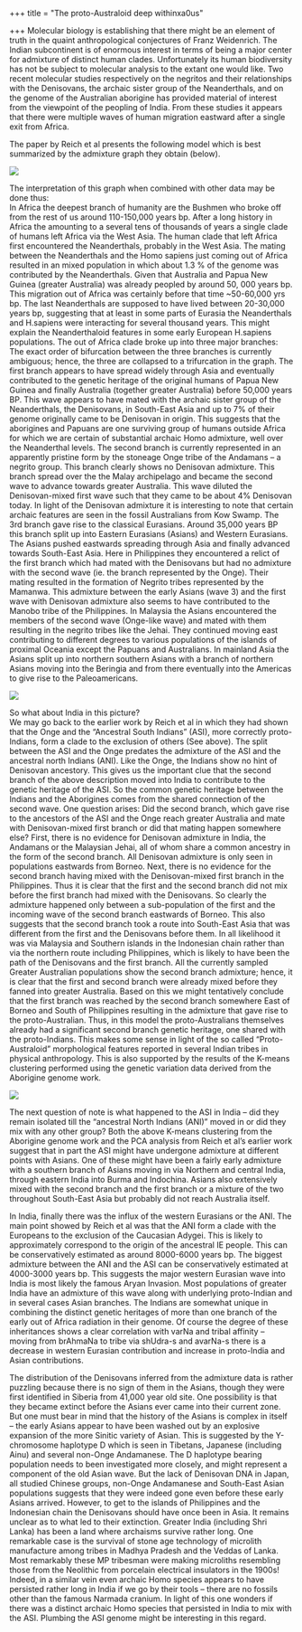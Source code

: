 +++
title = "The proto-Australoid deep withinxa0us"

+++
Molecular biology is establishing that there might be an element of
truth in the quaint anthropological conjectures of Franz Weidenrich. The
Indian subcontinent is of enormous interest in terms of being a major
center for admixture of distinct human clades. Unfortunately its human
biodiversity has not be subject to molecular analysis to the extant one
would like. Two recent molecular studies respectively on the negritos
and their relationships with the Denisovans, the archaic sister group of
the Neanderthals, and on the genome of the Australian aborigine has
provided material of interest from the viewpoint of the peopling of
India. From these studies it appears that there were multiple waves of
human migration eastward after a single exit from Africa.

The paper by Reich et al presents the following model which is best
summarized by the admixture graph they obtain (below).

[![](https://lh3.googleusercontent.com/-fipSe0UN_m0/ToQWAheYgtI/AAAAAAAACOY/Y3OUP5weBio/s400/Negritos.jpg)](https://picasaweb.google.com/lh/photo/BNGxxLA_kwr13un8APiBGA?feat=embedwebsite)

The interpretation of this graph when combined with other data may be
done thus:  
In Africa the deepest branch of humanity are the Bushmen who broke off
from the rest of us around 110-150,000 years bp. After a long history in
Africa the amounting to a several tens of thousands of years a single
clade of humans left Africa via the West Asia. The human clade that left
Africa first encountered the Neanderthals, probably in the West Asia.
The mating between the Neanderthals and the Homo sapiens just coming out
of Africa resulted in an mixed population in which about 1.3 % of the
genome was contributed by the Neanderthals. Given that Australia and
Papua New Guinea (greater Australia) was already peopled by around 50,
000 years bp. This migration out of Africa was certainly before that
time \~50-60,000 yrs bp. The last Neanderthals are supposed to have
lived between 20-30,000 years bp, suggesting that at least in some parts
of Eurasia the Neanderthals and H.sapiens were interacting for several
thousand years. This might explain the Neanderthaloid features in some
early European H.sapiens populations. The out of Africa clade broke up
into three major branches: The exact order of bifurcation between the
three branches is currently ambiguous; hence, the three are collapsed to
a trifurcation in the graph. The first branch appears to have spread
widely through Asia and eventually contributed to the genetic heritage
of the original humans of Papua New Guinea and finally Australia
(together greater Australia) before 50,000 years BP. This wave appears
to have mated with the archaic sister group of the Neanderthals, the
Denisovans, in South-East Asia and up to 7% of their genome originally
came to be Denisovan in origin. This suggests that the aborigines and
Papuans are one surviving group of humans outside Africa for which we
are certain of substantial archaic Homo admixture, well over the
Neanderthal levels. The second branch is currently represented in an
apparently pristine form by the stoneage Onge tribe of the Andamans – a
negrito group. This branch clearly shows no Denisovan admixture. This
branch spread over the the Malay archipelago and became the second wave
to advance towards greater Australia. This wave diluted the
Denisovan-mixed first wave such that they came to be about 4% Denisovan
today. In light of the Denisovan admixture it is interesting to note
that certain archaic features are seen in the fossil Australians from
Kow Swamp. The 3rd branch gave rise to the classical Eurasians. Around
35,000 years BP this branch split up into Eastern Eurasians (Asians) and
Western Eurasians. The Asians pushed eastwards spreading through Asia
and finally advanced towards South-East Asia. Here in Philippines they
encountered a relict of the first branch which had mated with the
Denisovans but had no admixture with the second wave (ie. the branch
represented by the Onge). Their mating resulted in the formation of
Negrito tribes represented by the Mamanwa. This admixture between the
early Asians (wave 3) and the first wave with Denisovan admixture also
seems to have contributed to the Manobo tribe of the Philippines. In
Malaysia the Asians encountered the members of the second wave
(Onge-like wave) and mated with them resulting in the negrito tribes
like the Jehai. They continued moving east contributing to different
degrees to various populations of the islands of proximal Oceania except
the Papuans and Australians. In mainland Asia the Asians split up into
northern southern Asians with a branch of northern Asians moving into
the Beringia and from there eventually into the Americas to give rise to
the Paleoamericans.

[![](https://lh3.googleusercontent.com/-o0pbuX8pcqE/ToVk9BuVlJI/AAAAAAAACOg/owl6FDH1qQA/s400/Onge_ASI.jpg)](https://picasaweb.google.com/lh/photo/RaECEZCgkZzGhUuBOrso0A?feat=embedwebsite)

So what about India in this picture?  
We may go back to the earlier work by Reich et al in which they had
shown that the Onge and the “Ancestral South Indians” (ASI), more
correctly proto-Indians, form a clade to the exclusion of others (See
above). The split between the ASI and the Onge predates the admixture of
the ASI and the ancestral north Indians (ANI). Like the Onge, the
Indians show no hint of Denisovan ancestory. This gives us the important
clue that the second branch of the above description moved into India to
contribute to the genetic heritage of the ASI. So the common genetic
heritage between the Indians and the Aborigines comes from the shared
connection of the second wave. One question arises: Did the second
branch, which gave rise to the ancestors of the ASI and the Onge reach
greater Australia and mate with Denisovan-mixed first branch or did that
mating happen somewhere else? First, there is no evidence for Denisovan
admixture in India, the Andamans or the Malaysian Jehai, all of whom
share a common ancestry in the form of the second branch. All Denisovan
admixture is only seen in populations eastwards from Borneo. Next, there
is no evidence for the second branch having mixed with the
Denisovan-mixed first branch in the Philippines. Thus it is clear that
the first and the second branch did not mix before the first branch had
mixed with the Denisovans. So clearly the admixture happened only
between a sub-population of the first and the incoming wave of the
second branch eastwards of Borneo. This also suggests that the second
branch took a route into South-East Asia that was different from the
first and the Denisovans before them. In all likelihood it was via
Malaysia and Southern islands in the Indonesian chain rather than via
the northern route including Philippines, which is likely to have been
the path of the Denisovans and the first branch. All the currently
sampled Greater Australian populations show the second branch admixture;
hence, it is clear that the first and second branch were already mixed
before they fanned into greater Australia. Based on this we might
tentatively conclude that the first branch was reached by the second
branch somewhere East of Borneo and South of Philippines resulting in
the admixture that gave rise to the proto-Australian. Thus, in this
model the proto-Australians themselves already had a significant second
branch genetic heritage, one shared with the proto-Indians. This makes
some sense in light of the so called “Proto-Australoid” morphological
features reported in several Indian tribes in physical anthropology.
This is also supported by the results of the K-means clustering
performed using the genetic variation data derived from the Aborigine
genome work.

[![](https://lh5.googleusercontent.com/-6hWRzgG4puc/TodqCrCblZI/AAAAAAAACOo/zX2ZoZmAnF0/s800/Kmeans_populations.jpg)](https://picasaweb.google.com/lh/photo/Ed8pd1e6Dxp8470pwY4tsA?feat=embedwebsite)

The next question of note is what happened to the ASI in India – did
they remain isolated till the “ancestral North Indians (ANI)” moved in
or did they mix with any other group? Both the above K-means clustering
from the Aborigine genome work and the PCA analysis from Reich et al’s
earlier work suggest that in part the ASI might have undergone admixture
at different points with Asians. One of these might have been a fairly
early admixture with a southern branch of Asians moving in via Northern
and central India, through eastern India into Burma and Indochina.
Asians also extensively mixed with the second branch and the first
branch or a mixture of the two throughout South-East Asia but probably
did not reach Australia itself.

In India, finally there was the influx of the western Eurasians or the
ANI. The main point showed by Reich et al was that the ANI form a clade
with the Europeans to the exclusion of the Caucasian Adygei. This is
likely to approximately correspond to the origin of the ancestral IE
people. This can be conservatively estimated as around 8000-6000 years
bp. The biggest admixture between the ANI and the ASI can be
conservatively estimated at 4000-3000 years bp. This suggests the major
western Eurasian wave into India is most likely the famous Aryan
Invasion. Most populations of greater India have an admixture of this
wave along with underlying proto-Indian and in several cases Asian
branches. The Indians are somewhat unique in combining the distinct
genetic heritages of more than one branch of the early out of Africa
radiation in their genome. Of course the degree of these inheritances
shows a clear correlation with varNa and tribal affinity – moving from
brAhmaNa to tribe via shUdra-s and avarNa-s there is a decrease in
western Eurasian contribution and increase in proto-India and Asian
contributions.

The distribution of the Denisovans inferred from the admixture data is
rather puzzling because there is no sign of them in the Asians, though
they were first identified in Siberia from 41,000 year old site. One
possibility is that they became extinct before the Asians ever came into
their current zone. But one must bear in mind that the history of the
Asians is complex in itself – the early Asians appear to have been
washed out by an explosive expansion of the more Sinitic variety of
Asian. This is suggested by the Y-chromosome haplotype D which is seen
in Tibetans, Japanese (including Ainu) and several non-Onge Andamanese.
The D haplotype bearing population needs to been investigated more
closely, and might represent a component of the old Asian wave. But the
lack of Denisovan DNA in Japan, all studied Chinese groups, non-Onge
Andamanese and South-East Asian populations suggests that they were
indeed gone even before these early Asians arrived. However, to get to
the islands of Philippines and the Indonesian chain the Denisovans
should have once been in Asia. It remains unclear as to what led to
their extinction. Greater India (including Shri Lanka) has been a land
where archaisms survive rather long. One remarkable case is the survival
of stone age technology of microlith manufacture among tribes in Madhya
Pradesh and the Veddas of Lanka. Most remarkably these MP tribesman were
making microliths resembling those from the Neolithic from porcelain
electrical insulators in the 1900s\! Indeed, in a similar vein even
archaic Homo species appears to have persisted rather long in India if
we go by their tools – there are no fossils other than the famous
Narmada cranium. In light of this one wonders if there was a distinct
archaic Homo species that persisted in India to mix with the ASI.
Plumbing the ASI genome might be interesting in this regard.
